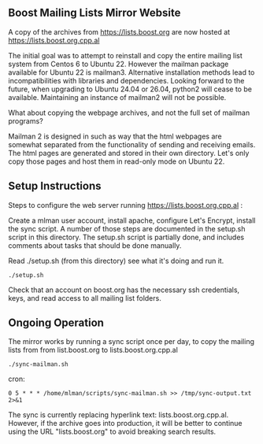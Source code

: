 
## Boost Mailing Lists Mirror Website

A copy of the archives from https://lists.boost.org are now hosted at https://lists.boost.org.cpp.al   

The initial goal was to attempt to reinstall and copy the entire mailing list system from Centos 6 to Ubuntu 22. However the mailman package available for Ubuntu 22 is mailman3. Alternative installation methods lead to incompatibilities with libraries and dependencies. Looking forward to the future, when upgrading to Ubuntu 24.04 or 26.04, python2 will cease to be available. Maintaining an instance of mailman2 will not be possible.  

What about copying the webpage archives, and not the full set of mailman programs?  

Mailman 2 is designed in such as way that the html webpages are somewhat separated from the functionality of sending and receiving emails. The html pages are generated and stored in their own directory. Let's only copy those pages and host them in read-only mode on Ubuntu 22.  

## Setup Instructions  

Steps to configure the web server running https://lists.boost.org.cpp.al :    

Create a mlman user account, install apache, configure Let's Encrypt, install the sync script. A number of those steps are documented in the setup.sh script in this directory. The setup.sh script is partially done, and includes comments about tasks that should be done manually.

Read ./setup.sh (from this directory) see what it's doing and run it.  

```
./setup.sh  
```

Check that an account on boost.org has the necessary ssh credentials, keys, and read access to all mailing list folders.  

## Ongoing Operation

The mirror works by running a sync script once per day, to copy the mailing lists from from list.boost.org to lists.boost.org.cpp.al  

```
./sync-mailman.sh  
```

cron:

```
0 5 * * * /home/mlman/scripts/sync-mailman.sh >> /tmp/sync-output.txt 2>&1  
```

The sync is currently replacing hyperlink text: lists.boost.org.cpp.al. However, if the archive goes into production, it will be better to continue using the URL "lists.boost.org" to avoid breaking search results.  

